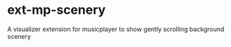 # ext-mp-scenery
A visualizer extension for musicplayer to show gently scrolling background scenery
